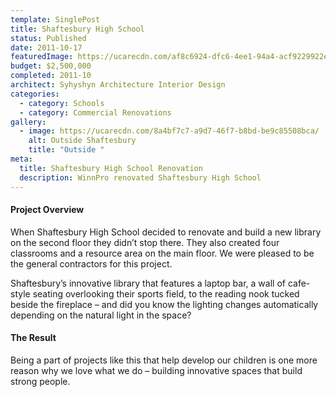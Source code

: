 ```yaml
---
template: SinglePost
title: Shaftesbury High School
status: Published
date: 2011-10-17
featuredImage: https://ucarecdn.com/af8c6924-dfc6-4ee1-94a4-acf9229922ec/
budget: $2,500,000
completed: 2011-10
architect: Syhyshyn Architecture Interior Design
categories:
  - category: Schools
  - category: Commercial Renovations
gallery:
  - image: https://ucarecdn.com/8a4bf7c7-a9d7-46f7-b8bd-be9c85508bca/
    alt: Outside Shaftesbury
    title: "Outside "
meta:
  title: Shaftesbury High School Renovation
  description: WinnPro renovated Shaftesbury High School
---
```

#### Project Overview

When Shaftesbury High School decided to renovate and build a new library on the second floor they didn’t stop there. They also created four classrooms and a resource area on the main floor. We were pleased to be the general contractors for this project.

Shaftesbury’s innovative library that features a laptop bar, a wall of cafe-style seating overlooking their sports field, to the reading nook tucked beside the fireplace – and did you know the lighting changes automatically depending on the natural light in the space?

#### The Result

Being a part of projects like this that help develop our children is one more reason why we love what we do – building innovative spaces that build strong people.
